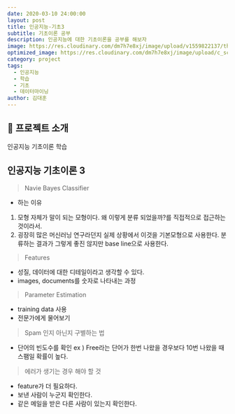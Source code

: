```yaml
---
date: 2020-03-10 24:00:00
layout: post
title: 인공지능-기초3
subtitle: 기초이론 공부
description: 인공지능에 대한 기초이론을 공부를 해보자
image: https://res.cloudinary.com/dm7h7e8xj/image/upload/v1559822137/theme11_vei7iw.jpg
optimized_image: https://res.cloudinary.com/dm7h7e8xj/image/upload/c_scale,w_380/v1559822137/theme11_vei7iw.jpg
category: project
tags:
  - 인공지능
  - 학습
  - 기초
  - 데이터마이닝
author: 김대훈
---
```


## 🎤 프로젝트 소개

인공지능 기초이론 학습

## 인공지능 기초이론 3

> Navie Bayes Classifier

- 하는 이유

1. 모형 자체가 말이 되는 모형이다. 왜 이렇게 분류 되었을까?를 직접적으로 접근하는 것이라서.
2. 굉장히 많은 머신러닝 연구라던지 실제 상황에서 이것을 기본모형으로 사용한다.
   분류하는 결과가 그렇게 좋진 않지만 base line으로 사용한다.

> Features

- 성질, 데이터에 대한 디테일이라고 생각할 수 있다.
- images, documents를 숫자로 나타내는 과정

> Parameter Estimation

- training data 사용
- 전문가에게 물어보기

> Spam 인지 아닌지 구별하는 법

- 단어의 빈도수를 확인
  ex ) Free라는 단어가 한번 나왔을 경우보다 10번 나왔을 때 스팸일 확률이 높다.

> 에러가 생기는 경우 해야 할 것

- feature가 더 필요하다.
- 보낸 사람이 누군지 확인한다.
- 같은 메일을 받은 다른 사람이 있는지 확인한다.
